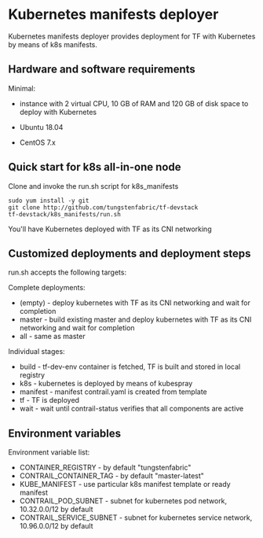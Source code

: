 # Kubernetes manifests deployer

Kubernetes manifests deployer provides deployment for TF with Kubernetes by means of k8s manifests.

## Hardware and software requirements

Minimal:
- instance with 2 virtual CPU, 10 GB of RAM and 120 GB of disk space to deploy with Kubernetes

- Ubuntu 18.04
- CentOS 7.x

## Quick start for k8s all-in-one node

Clone and invoke the run.sh script for k8s_manifests

```
sudo yum install -y git
git clone http://github.com/tungstenfabric/tf-devstack
tf-devstack/k8s_manifests/run.sh
```

You'll have Kubernetes deployed with TF as its CNI networking

## Customized deployments and deployment steps

run.sh accepts the following targets:

Complete deployments:
- (empty) - deploy kubernetes with TF as its CNI networking and wait for completion
- master - build existing master and deploy kubernetes with TF as its CNI networking and wait for completion
- all - same as master

Individual stages:
- build - tf-dev-env container is fetched, TF is built and stored in local registry
- k8s - kubernetes is deployed by means of kubespray
- manifest - manifest contrail.yaml is created from template
- tf - TF is deployed
- wait - wait until contrail-status verifies that all components are active

## Environment variables
Environment variable list:
- CONTAINER_REGISTRY - by default "tungstenfabric"
- CONTRAIL_CONTAINER_TAG - by default "master-latest"
- KUBE_MANIFEST - use particular k8s manifest template or ready manifest 
- CONTRAIL_POD_SUBNET - subnet for kubernetes pod network, 10.32.0.0/12 by default
- CONTRAIL_SERVICE_SUBNET - subnet for kubernetes service network, 10.96.0.0/12 by default
